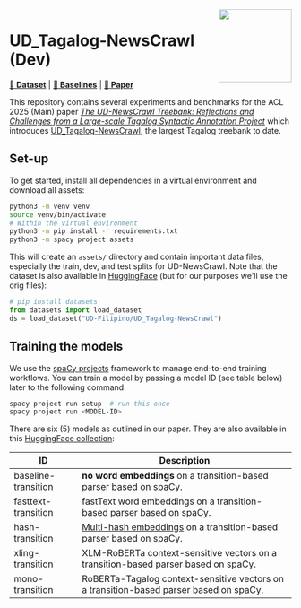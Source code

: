 <img src="https://cdn-avatars.huggingface.co/v1/production/uploads/634e20a0c1ce28f1de920cc4/k7SJny1M3lDa5CH_T1bp3.png" width="130" height="130" align="right" />

# UD_Tagalog-NewsCrawl (Dev)

<p align="left">
<b><a href="https://huggingface.co/datasets/UD-Filipino/UD_Tagalog-NewsCrawl">🤗 Dataset</a></b>
|
<b><a href="https://huggingface.co/collections/UD-Filipino/universal-dependencies-for-tagalog-67573d625baa5036fd59b317">🤗 Baselines</a></b>
|
<b><a href="https://arxiv.org/abs/2505.20428">📄 Paper</a></b>
</p>

This repository contains several experiments and benchmarks for the ACL 2025 (Main) paper [*The UD-NewsCrawl Treebank: Reflections and Challenges from a
Large-scale Tagalog Syntactic Annotation Project*]() which introduces [UD_Tagalog-NewsCrawl](https://huggingface.co/datasets/UD-Filipino/UD_Tagalog-NewsCrawl), the largest Tagalog treebank to date.



## Set-up

To get started, install all dependencies in a virtual environment and download all assets:

```sh
python3 -m venv venv
source venv/bin/activate
# Within the virtual environment
python3 -m pip install -r requirements.txt
python3 -m spacy project assets
```

This will create an `assets/` directory and contain important data files, especially the train, dev, and test splits for UD-NewsCrawl.
Note that the dataset is also available in [HuggingFace](https://huggingface.co/datasets/UD-Filipino/UD_Tagalog-NewsCrawl) (but for our purposes we'll use the orig files):

```python
# pip install datasets
from datasets import load_dataset
ds = load_dataset("UD-Filipino/UD_Tagalog-NewsCrawl")
```

## Training the models

We use the [spaCy projects](https://spacy.io/usage/projects) framework to manage end-to-end training workflows.
You can train a model by passing a model ID (see table below) later to the following command:

```sh
spacy project run setup  # run this once
spacy project run <MODEL-ID>
```

There are six (5) models as outlined in our paper. They are also available in this [HuggingFace collection](https://huggingface.co/collections/UD-Filipino/universal-dependencies-for-tagalog-67573d625baa5036fd59b317):

| ID                  | Description                                                                                            |
|---------------------|--------------------------------------------------------------------------------------------------------|
| baseline-transition | **no word embeddings** on a transition-based parser based on spaCy.                                  |
| fasttext-transition | fastText word embeddings on a transition-based parser based on spaCy.                                  |
| hash-transition     | [Multi-hash embeddings](https://arxiv.org/abs/2212.09255) on a transition-based parser based on spaCy. |
| xling-transition    | XLM-RoBERTa context-sensitive vectors on a transition-based parser based on spaCy.                     |
| mono-transition     | RoBERTa-Tagalog context-sensitive vectors on a transition-based parser based on spaCy.                 |
